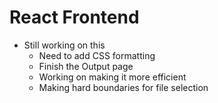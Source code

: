 # React Frontend 
* Still working on this
    * Need to add CSS formatting
    * Finish the Output page
    * Working on making it more efficient
    * Making hard boundaries for file selection
